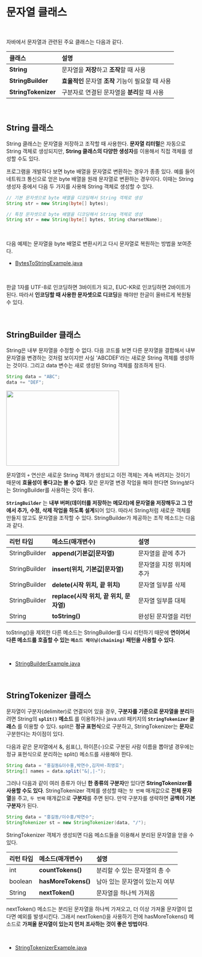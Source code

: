# 문자열 클래스
<br/>

자바에서 문자열과 관련된 주요 클래스는 다음과 같다.

|클래스|설명|
|:---|:---|
|**String**|문자열을 **저장**하고 **조작**할 때 사용|
|**StringBuilder**|**효율적인** 문자열 **조작** 기능이 필요할 때 사용|
|**StringTokenizer**|구분자로 연결된 문자열을 **분리**할 때 사용|

<br/>

## String 클래스
String 클래스는 문자열을 저장하고 조작할 때 사용한다. **문자열 리터럴**은 자동으로 String 객체로 생성되지만, **String 클래스의 다양한 생성자**를 이용해서 직접 객체를 생성할 수도 있다.

프로그램을 개발하다 보면 byte 배열을 문자열로 변환하는 경우가 종종 있다. 예를 들어 네트워크 통신으로 얻은 byte 배열을 원래 문자열로 변환하는 경우이다.
이때는 String 생성자 중에서 다음 두 가지를 사용해 String 객체로 생성할 수 있다.
```java
// 기본 문자셋으로 byte 배열을 디코딩해서 String 객체로 생성
String str = new String(byte[] bytes);
```
```java
// 특정 문자셋으로 byte 배열을 디코딩해서 String 객체로 생성
String str = new String(byte[] bytes, String charsetName);
```

<br/>

다음 예제는 문자열을 byte 배열로 변환시키고 다시 문자열로 복원하는 방법을 보여준다.
- [BytesToStringExample.java](https://github.com/silxbro/java/blob/main/src/thisisjava/ch12/sec05/BytesToStringExample.java)
<br/>

한글 1자를 UTF-8로 인코딩하면 3바이트가 되고, EUC-KR로 인코딩하면 2바이트가 된다. 따라서 **인코딩할 때 사용한 문자셋으로 디코딩**을 해야만 한글이 올바르게 복원될 수 있다.

<br/>

## StringBuilder 클래스
String은 내부 문자열을 수정할 수 없다. 다음 코드를 보면 다른 문자열을 결합해서 내부 문자열을 변경하는 것처럼 보이지만 사실 'ABCDEF'라는 새로운 String 객체를 생성하는 것이다.
그리고 data 변수는 새로 생성된 String 객체를 참조하게 된다.
```java
String data = "ABC";
data += "DEF";
```
<img src="https://github.com/silxbro/java/assets/142463332/7906ce35-c855-4e4a-bc1f-69e9404418b9" width="300" height="200"/><br/>

문자열의 `+` 연산은 새로운 String 객체가 생성되고 이전 객체는 계속 버려지는 것이기 때문에 **효율성이 좋다고는 볼 수 없다**. 잦은 문자열 변경 작업을 해야 한다면
String보다는 StringBuilder를 사용하는 것이 좋다.

**`StringBuilder`** 는 **내부 버퍼(데이터를 저장하는 메모리)에 문자열을 저장해두고 그 안에서 추가, 수정, 삭제 작업을 하도록 설계**되어 있다.
따라서 String처럼 새로운 객체를 만들지 않고도 문자열을 조작할 수 있다. StringBuilder가 제공하는 조작 메소드는 다음과 같다.

|리턴 타입|메소드(매개변수)|설명|
|:---|:---|:---|
|StringBuilder|**append(기본값\|문자열)**|문자열을 끝에 추가|
|StringBuilder|**insert(위치, 기본값\|문자열)**|문자열을 지정 위치에 추가|
|StringBuilder|**delete(시작 위치, 끝 위치)**|문자열 일부를 삭제|
|StringBuilder|**replace(시작 위치, 끝 위치, 문자열)**|문자열 일부를 대체|
|String|**toString()**|완성된 문자열을 리턴|

toString()을 제외한 다른 메소드는 StringBuilder를 다시 리턴하기 때문에 **연이어서 다른 메소드를 호출할 수 있는 `메소드 체이닝(chaining)` 패턴을 사용할 수 있다**.

<br/>

- [StringBuilderExample.java](https://github.com/silxbro/java/blob/main/src/thisisjava/ch12/sec05/StringBuilderExample.java)

<br/>

## StringTokenizer 클래스
문자열이 구분자(delimiter)로 연결되어 있을 경우, **구분자를 기준으로 문자열을 분리**하려면 String의 **`split()` 메소드** 를 이용하거나
java.util 패키지의 **`StringTokenizer` 클래스** 를 이용할 수 있다. split은 **정규 표현식**으로 구분하고, StringTokenizer는 **문자**로 구분한다는 차이점이 있다.

다음과 같은 문자열에서 &, 쉼표(,), 하이픈(-)으로 구분된 사람 이름을 뽑아낼 경우에는 정규 표현식으로 분리하는 split() 메소드를 사용해야 한다.
```java
String data = "홍길동&이수홍,박연수,김자바-최영호";
String[] names = data.split("&|,|-");
```
그러나 다음과 같이 여러 종류가 아닌 **한 종류의 구분자**만 있다면 **StringTokenizer를 사용할 수도 있다**.
StringTokenizer 객체를 생성할 때는 `첫 번째` 매개값으로 **전체 문자열**을 주고, `두 번째` 매개값으로 **구분자**를 주면 된다. 만약 구분자를 생략하면 **공백이 기본 구분자**가 된다.
```java
String data = "홍길동/이수홍/박연수";
StringTokenizer st = new StringTokenizer(data, "/");
```
StringTokenizer 객체가 생성되면 다음 메소드들을 이용해서 분리된 문자열을 얻을 수 있다.

|리턴 타입|메소드(매개변수)|설명|
|:---|:---|:---|
|int|**countTokens()**|분리할 수 있는 문자열의 총 수|
|boolean|**hasMoreTokens()**|남아 있는 문자열이 있는지 여부|
|String|**nextToken()**|문자열을 하나씩 가져옴|

nextToken() 메소드는 분리된 문자열을 하나씩 가져오고, 더 이상 가져올 문자열이 없다면 예외를 발생시킨다. 그래서 nextToken()을 사용하기 전에 hasMoreTokens() 메소드로
**가져올 문자열이 있는지 먼저 조사하는 것이 좋은 방법이다**.

<br/>

- [StringTokenizerExample.java](https://github.com/silxbro/java/blob/main/src/thisisjava/ch12/sec05/StringTokenizerExample.java)

